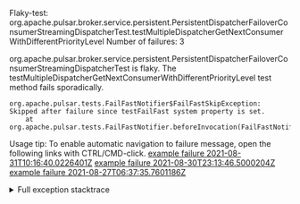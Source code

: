         
Flaky-test: org.apache.pulsar.broker.service.persistent.PersistentDispatcherFailoverConsumerStreamingDispatcherTest.testMultipleDispatcherGetNextConsumerWithDifferentPriorityLevel
Number of failures: 3

org.apache.pulsar.broker.service.persistent.PersistentDispatcherFailoverConsumerStreamingDispatcherTest is flaky. The testMultipleDispatcherGetNextConsumerWithDifferentPriorityLevel test method fails sporadically.

```
org.apache.pulsar.tests.FailFastNotifier$FailFastSkipException: Skipped after failure since testFailFast system property is set.
	at org.apache.pulsar.tests.FailFastNotifier.beforeInvocation(FailFastNotifier.java:88)

```

Usage tip: To enable automatic navigation to failure message, open the following links with CTRL/CMD-click.
[example failure 2021-08-31T10:16:40.0226401Z](https://github.com/apache/pulsar/runs/3471501156?check_suite_focus=true#step:10:1657)
[example failure 2021-08-30T23:13:46.5000204Z](https://github.com/apache/pulsar/runs/3467152431?check_suite_focus=true#step:9:931)
[example failure 2021-08-27T06:37:35.7601186Z](https://github.com/apache/pulsar/runs/3440411059?check_suite_focus=true#step:9:2853)


<details>
<summary>Full exception stacktrace</summary>
<code><pre>
org.apache.pulsar.tests.FailFastNotifier$FailFastSkipException: Skipped after failure since testFailFast system property is set.
	at org.apache.pulsar.tests.FailFastNotifier.beforeInvocation(FailFastNotifier.java:88)

</pre></code>
</details>

